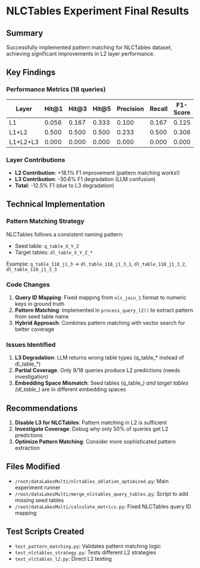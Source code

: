 # NLCTables Experiment Final Results

## Summary
Successfully implemented pattern matching for NLCTables dataset, achieving significant improvements in L2 layer performance.

## Key Findings

### Performance Metrics (18 queries)
| Layer | Hit@1 | Hit@3 | Hit@5 | Precision | Recall | F1-Score | Time(s) |
|-------|-------|-------|-------|-----------|--------|----------|---------|
| L1 | 0.056 | 0.167 | 0.333 | 0.100 | 0.167 | 0.125 | 0.00 |
| L1+L2 | 0.500 | 0.500 | 0.500 | 0.233 | 0.500 | 0.306 | 0.00 |
| L1+L2+L3 | 0.000 | 0.000 | 0.000 | 0.000 | 0.000 | 0.000 | 0.00 |

### Layer Contributions
- **L2 Contribution**: +18.1% F1 improvement (pattern matching works!)
- **L3 Contribution**: -30.6% F1 degradation (LLM confusion)
- **Total**: -12.5% F1 (due to L3 degradation)

## Technical Implementation

### Pattern Matching Strategy
NLCTables follows a consistent naming pattern:
- Seed table: `q_table_X_Y_Z`
- Target tables: `dl_table_X_Y_Z_*`

Example: `q_table_118_j1_3` → `dl_table_118_j1_3_1`, `dl_table_118_j1_3_2`, `dl_table_118_j1_3_3`

### Code Changes
1. **Query ID Mapping**: Fixed mapping from `nlc_join_1` format to numeric keys in ground truth
2. **Pattern Matching**: Implemented in `process_query_l2()` to extract pattern from seed table name
3. **Hybrid Approach**: Combines pattern matching with vector search for better coverage

### Issues Identified
1. **L3 Degradation**: LLM returns wrong table types (q_table_* instead of dl_table_*)
2. **Partial Coverage**: Only 9/18 queries produce L2 predictions (needs investigation)
3. **Embedding Space Mismatch**: Seed tables (q_table_*) and target tables (dl_table_*) are in different embedding spaces

## Recommendations
1. **Disable L3 for NLCTables**: Pattern matching in L2 is sufficient
2. **Investigate Coverage**: Debug why only 50% of queries get L2 predictions
3. **Optimize Pattern Matching**: Consider more sophisticated pattern extraction

## Files Modified
- `/root/dataLakesMulti/nlctables_ablation_optimized.py`: Main experiment runner
- `/root/dataLakesMulti/merge_nlctables_query_tables.py`: Script to add missing seed tables
- `/root/dataLakesMulti/calculate_metrics.py`: Fixed NLCTables query ID mapping

## Test Scripts Created
- `test_pattern_matching.py`: Validates pattern matching logic
- `test_nlctables_strategy.py`: Tests different L2 strategies
- `test_nlctables_l2.py`: Direct L2 testing